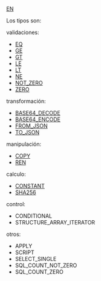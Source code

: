 [EN](README.md)

Los tipos son:

validaciones:

* [EQ](type/EQ-ES.md)
* [GE](type/GE-ES.md)
* [GT](type/GT-ES.md)
* [LE](type/LE-ES.md)
* [LT](type/LT-ES.md)
* [NE](type/NE-ES.md)
* [NOT_ZERO](type/NOT_ZERO-ES.md)
* [ZERO](type/ZERO-ES.md)

transformación:

* [BASE64_DECODE](type/BASE64_DECODE-ES.md)
* [BASE64_ENCODE](type/BASE64_ENCODE-ES.md)
* [FROM_JSON](type/FROM_JSON-ES.md)
* [TO_JSON](type/TO_JSON-ES.md)

manipulación:
* [COPY](type/COPY-ES.md)
* [REN](type/REN-ES.md)

calculo:
* [CONSTANT](type/CONSTANT-ES.md)
* [SHA256](type/SHA256-ES.md)

control:
* CONDITIONAL
* STRUCTURE_ARRAY_ITERATOR

otros:

* APPLY
* SCRIPT
* SELECT_SINGLE
* SQL_COUNT_NOT_ZERO
* SQL_COUNT_ZERO

